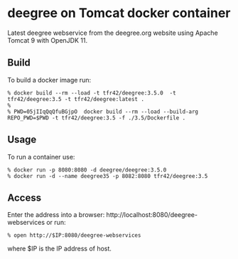 deegree on Tomcat docker container
==================================

Latest deegree webservice from the deegree.org website using Apache Tomcat 9 with OpenJDK 11.

Build
-----
To build a docker image run:

    % docker build --rm --load -t tfr42/deegree:3.5.0  -t tfr42/deegree:3.5 -t tfr42/deegree:latest .
    % 
    % PWD=05jIIqQqQfuBGjpO  docker build --rm --load --build-arg REPO_PWD=$PWD -t tfr42/deegree:3.5 -f ./3.5/Dockerfile .

Usage
-----
To run a container use:

    % docker run -p 8080:8080 -d deegree/deegree:3.5.0
    % docker run -d --name deegree35 -p 8082:8080 tfr42/deegree:3.5


Access
------
Enter the address into a browser: http://localhost:8080/deegree-webservices
or run:

    % open http://$IP:8080/deegree-webservices

where $IP is the IP address of host.